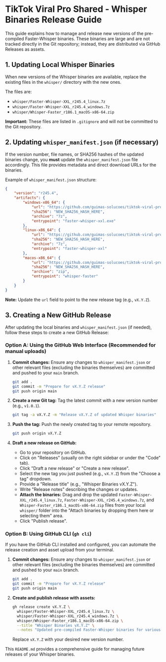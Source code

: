 # TikTok Viral Pro Shared - Whisper Binaries Release Guide

This guide explains how to manage and release new versions of the pre-compiled Faster-Whisper binaries. These binaries are large and are not tracked directly in the Git repository; instead, they are distributed via GitHub Releases as assets.

## 1. Updating Local Whisper Binaries

When new versions of the Whisper binaries are available, replace the existing files in the `whisper/` directory with the new ones.

The files are:

- `whisper/Faster-Whisper-XXL_r245.4_linux.7z`
- `whisper/Faster-Whisper-XXL_r245.4_windows.7z`
- `whisper/Whisper-Faster_r186.1_macOS-x86-64.zip`

**Important:** These files are listed in `.gitignore` and will not be committed to the Git repository.

## 2. Updating `whisper_manifest.json` (if necessary)

If the version number, file names, or SHA256 hashes of the updated binaries change, you **must** update the `whisper_manifest.json` file accordingly. This file provides metadata and direct download URLs for the binaries.

Example of `whisper_manifest.json` structure:

```json
{
    "version": "r245.4",
    "artifacts": {
        "windows-x86_64": {
            "url": "https://github.com/guimas-solucoes/tiktok-viral-pro-shared/releases/download/vX.Y.Z/Faster-Whisper-XXL_r245.4_windows.7z",
            "sha256": "NEW_SHA256_HASH_HERE",
            "archive": "7z",
            "entrypoint": "faster-whisper-xxl.exe"
        },
        "linux-x86_64": {
            "url": "https://github.com/guimas-solucoes/tiktok-viral-pro-shared/releases/download/vX.Y.Z/Faster-Whisper-XXL_r245.4_linux.7z",
            "sha256": "NEW_SHA256_HASH_HERE",
            "archive": "7z",
            "entrypoint": "faster-whisper-xxl"
        },
        "macos-x86_64": {
            "url": "https://github.com/guimas-solucoes/tiktok-viral-pro-shared/releases/download/vX.Y.Z/Whisper-Faster_r186.1_macOS-x86-64.zip",
            "sha256": "NEW_SHA256_HASH_HERE",
            "archive": "zip",
            "entrypoint": "whisper-faster"
        }
    }
}
```

**Note:** Update the `url` field to point to the new release tag (e.g., `vX.Y.Z`).

## 3. Creating a New GitHub Release

After updating the local binaries and `whisper_manifest.json` (if needed), follow these steps to create a new GitHub Release:

### Option A: Using the GitHub Web Interface (Recommended for manual uploads)

1. **Commit changes:** Ensure any changes to `whisper_manifest.json` or other relevant files (excluding the binaries themselves) are committed and pushed to your `main` branch.

    ```bash
    git add .
    git commit -m "Prepare for vX.Y.Z release"
    git push origin main
    ```

2. **Create a new Git tag:** Tag the latest commit with a new version number (e.g., `v1.0.1`).

    ```bash
    git tag -a vX.Y.Z -m "Release vX.Y.Z of updated Whisper binaries"
    ```

3. **Push the tag:** Push the newly created tag to your remote repository.

    ```bash
    git push origin vX.Y.Z
    ```

4. **Draft a new release on GitHub:**
    - Go to your repository on GitHub.
    - Click on "Releases" (usually on the right sidebar or under the "Code" tab).
    - Click "Draft a new release" or "Create a new release".
    - Select the new tag you just pushed (e.g., `vX.Y.Z`) from the "Choose a tag" dropdown.
    - Provide a "Release title" (e.g., "Whisper Binaries vX.Y.Z").
    - Write "Release notes" describing the changes or updates.
    - **Attach the binaries:** Drag and drop the updated `Faster-Whisper-XXL_r245.4_linux.7z`, `Faster-Whisper-XXL_r245.4_windows.7z`, and `Whisper-Faster_r186.1_macOS-x86-64.zip` files from your local `whisper/` folder into the "Attach binaries by dropping them here or selecting them" area.
    - Click "Publish release".

### Option B: Using GitHub CLI (`gh cli`)

If you have the GitHub CLI installed and configured, you can automate the release creation and asset upload from your terminal.

1. **Commit changes:** Ensure any changes to `whisper_manifest.json` or other relevant files (excluding the binaries themselves) are committed and pushed to your `main` branch.

    ```bash
    git add .
    git commit -m "Prepare for vX.Y.Z release"
    git push origin main
    ```

2. **Create and publish release with assets:**

    ```bash
    gh release create vX.Y.Z \
      whisper/Faster-Whisper-XXL_r245.4_linux.7z \
      whisper/Faster-Whisper-XXL_r245.4_windows.7z \
      whisper/Whisper-Faster_r186.1_macOS-x86-64.zip \
      --title "Whisper Binaries vX.Y.Z" \
      --notes "Updated pre-compiled Faster-Whisper binaries for various OS."
    ```

    Replace `vX.Y.Z` with your desired new version number.

This `README.md` provides a comprehensive guide for managing future releases of your Whisper binaries.

